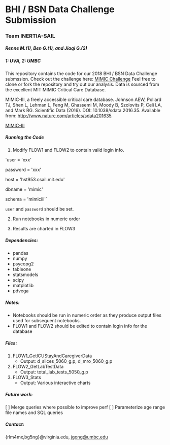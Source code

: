 # BHI / BSN Data Challenge Submission

### Team INERTIA-SAIL
##### Renne M.(1), Ben G.(1), and Jiaqi G.(2)
##### 1: UVA, 2: UMBC

This repository contains the code for our 2018 BHI / BSN Data Challenge submssion. Check out the challenge here: [MIMIC Challenge](https://mimic.physionet.org/events/bhibsn-challenge/)
Feel free to clone or fork the repository and try out our analysis. Data is sourced from the excellent MIT MIMIC Critical Care Database.


MIMIC-III, a freely accessible critical care database. Johnson AEW, Pollard TJ, Shen L, Lehman L, Feng M, Ghassemi M, Moody B, Szolovits P, Celi LA, and Mark RG. Scientific Data (2016). DOI: 10.1038/sdata.2016.35. Available from: http://www.nature.com/articles/sdata201635


[MIMIC-III](https://mimic.physionet.org/)

##### Running the Code

1. Modify FLOW1 and FLOW2 to contain valid login info. 

`user = 'xxx'

password = 'xxx'

host = 'hst953.csail.mit.edu'

dbname = 'mimic'

schema = 'mimiciii'`

`user` and `password` should be set.

2. Run notebooks in numeric order

3. Results are charted in FLOW3

##### Dependencies:

* pandas
* numpy
* psycopg2
* tableone
* statsmodels
* scipy
* matplotlib
* pdvega 

##### Notes:

* Notebooks should be run in numeric order as they produce output files used for subsequent notebooks.
* FLOW1 and FLOW2 should be edited to contain login info for the database

##### Files:

1. FLOW1_GetICUStayAndCaregiverData 
    * Output: d_slices_5060_g.p, d_mro_5060_g.p
2. FLOW2_GetLabTestData
    * Output: total_lab_tests_5050_g.p
3. FLOW3_Stats
    * Output: Various interactive charts

##### Future work:

[ ] Merge queries where possible to improve perf
[ ] Parameterize age range file names and SQL queries

##### Contact:

{rlm4mx,bg5ng}@virginia.edu, jgong@umbc.edu
